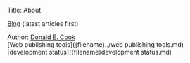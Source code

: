 Title: About   

[Blog](../blog.html) (latest articles first)
  
  
Author: [Donald E. Cook]({filename}../donald-cook.md)  
[Web publishing tools]({filename}../web publishing tools.md)  
[development status]({filename}development status.md)  
